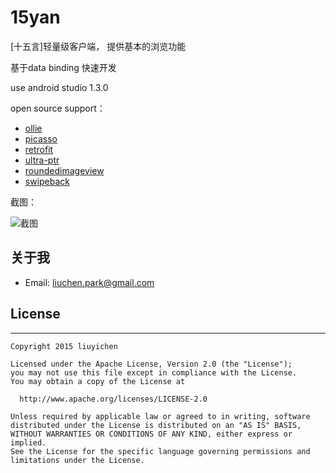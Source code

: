 # 15yan
[十五言]轻量级客户端， 提供基本的浏览功能

基于data binding 快速开发

use android studio 1.3.0

open source support：

* [ollie][2]
* [picasso][4]
* [retrofit][5]
* [ultra-ptr][6]
* [roundedimageview][7]
* [swipeback][9]



截图：

![截图][11]

## 关于我

* Email: liuchen.park@gmail.com


## License
---
```
Copyright 2015 liuyichen

Licensed under the Apache License, Version 2.0 (the "License");
you may not use this file except in compliance with the License.
You may obtain a copy of the License at

  http://www.apache.org/licenses/LICENSE-2.0

Unless required by applicable law or agreed to in writing, software
distributed under the License is distributed on an "AS IS" BASIS,
WITHOUT WARRANTIES OR CONDITIONS OF ANY KIND, either express or implied.
See the License for the specific language governing permissions and
limitations under the License.
```








[1]: https://github.com/square
[2]: https://github.com/pardom/Ollie
[4]: https://github.com/square/picasso
[5]: https://github.com/square/retrofit
[6]: https://github.com/liaohuqiu/android-Ultra-Pull-To-Refresh
[7]: https://github.com/vinc3m1/RoundedImageView
[9]: https://github.com/sockeqwe/SwipeBack

[11]: https://raw.githubusercontent.com/liuchenx/15yan/master/screenshot/Screenshot1.png
